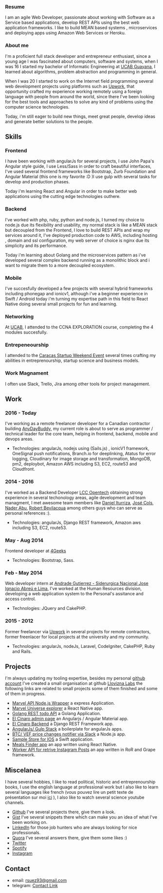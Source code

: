   
### Resume

I am an agile Web Developer, passionate about working with Software as a Service based applications, develop REST APIs using the best web application frameworks. I like to build MEAN based systems , microservices and deploying apps using Amazon Web Services or Heroku.


### About me

I'm a proficient full stack developer and entrepreneur enthusiast, since a young age I was fascinated about computers, software and systems, when I was 16 I started my bachelor of Informatic Engineering at [UCAB Guayana](http://guayanaweb.ucab.edu.ve/), I learned about algorithms, problem abstraction and programming in general.

When I was 20 I started to work on the Internet field programming several web development projects using platforms such as [Upwork](https://www.upwork.com/freelancers/~01ba4f039661b19550), that opportunity crafted my experience working remotely using a foreign language with people from around the world, since there I've been looking for the best tools and approaches to solve any kind of problems using the computer science technologies. 

Today, i'm still eager to build new things, meet great people, develop ideas and generate better solutions to the people. 


## Skills 


### Frontend

I have been working with angularJs for several projects, I use John Papa's Angular style guide, I use Less/Sass in order to craft beautiful interfaces,  I've used several frontend frameworks like Bootstrap, Zurb Foundation and Angular Material (this one is my favorite :D )I use gulp with several tasks for develop and production phases.

Today i'm learning React and Angular in order to make better web applications using the cutting edge technologies outhere.

### Backend

I've worked with php, ruby, python and node.js, I turned my choice to node.js due its flexibility and usability, my normal stack is like a MEAN stack but decoupled from the Frontend, I love to build REST APIs and wrap my services around it, I've deployed production code to AWS, including hosting , domain and ssl configuration,  my web server of choice is nginx due its simplicity and its performance. 

Today i'm learning about Golang and the microservices pattern as i've developed several complex backend running as a monolithic block and i want to migrate them to a more decoupled ecosystem.

### Mobile

I've succesfully developed a few projects with several hybrid frameworks including phonegap and ionicv1, although i've a beginner experience in Swift / Android today i'm turning my expertise path in this field to React Native doing several small projects for fun and learning.

### Networking

At  [UCAB](http://guayanaweb.ucab.edu.ve/descripcion-de-la-academia.html), I attended to the CCNA EXPLORATION course, completing the 4 modules succesfully.

### Entrepeneourship

I attended to the [Caracas Startup Weekend Event](http://www.up.co/communities/venezuela/caracas/?lang=es) several times crafting my abilities in entreprenourship, startup science and business models.

### Work Magnament

I often use Slack, Trello, Jira among other tools for project management.

## Work

### 2016 - Today

I've working as a remote freelancer developer for a Canadian contractor building [AnyDayBuddy](https://staging.anydaybuddy.com/), my current role is about to serve as programmer / technical leader for the core team, helping in frontend, backend, mobile and devops areas.

* Technologies: angularJs, nodejs using (Sails.js) , ionicV1 framework, OneSignal push notifications, Branch.io for deeplinking, Atatus for error logging,  Cloudinary for image storage and transformation, MongoDB, pm2, deploybot, Amazon AWS including S3, EC2, route53 and Cloudfront. 

### 2014 - 2016

I've worked as a Backend Developer [LCC Opentech](http://lccopen.tech/) obtaining strong experience in several techonology areas, agile development and team managment, I met awesome team members like [Daniel Iturriza](https://github.com/diturriza), [José Cols](https://github.com/josecols), [Nader Abu](https://github.com/naderst), [Robert Bevilacqua](https://github.com/RBevilacqua)
among others guys who can serve as personal references  :).

* Technologies: angularJs, Django REST framework, Amazon aws including    S3, EC2, route53. 

### May - Aug 2014
Frontend developer at [4Geeks](https://www.4geeks.co/es/inicio/)
* Technologies: Bootstrap, Sass.


### Feb - May 2014
Web developer intern at [Andrade Gutierrez - Siderurgica Nacional Jose Ignacio Abreú e Lima](), I've worked at the Human Resources division, developing a web application system to the Personal's assitance and access control.

* Technologies: JQuery and CakePHP. 

### 2015 - 2012

Former freelancer via [Upwork](https://www.upwork.com/freelancers/~01ba4f039661b19550) in several projects for remote contractors, former freenlacer for local projects at the university and my community.
* Technologies: angularJs, nodeJs, Laravel, CodeIgniter, CakePHP, Ruby and Rails.


## Projects
 I'm always updating my tooling expertise, besides my personal [github account](https://github.com/ronsuez/) I've created a small organisation at github [Llovizna Labs](https://github.com/orgs/llovizna-labs/dashboard) the following links are related to small projects some of them finished and some of them in progress.
 
 * [Marvel API Node.js Wrapper](https://github.com/ronsuez/marvel-api-wrapper) a express Application.
 * [Marvel Universe explorer]() a React Native app.
 * [Golang REST todo API](https://github.com/llovizna-labs/go-rest-todo-api) a Golang Application.
 * [El Cinaro admin page](https://github.com/llovizna-labs/elcinaro-admin) an Angularjs / Angular Material app.
 * [El Cinaro Backend](https://github.com/llovizna-labs/elcinaro-backend) a Django REST Framework app.
 * [AngularJs/ Gulp Stack](https://github.com/llovizna-labs/stack-angularjs) a boilerplate for angularJs apps.
 * [BTC/ VEF price changes notifier via Slack](https://github.com/llovizna-labs/stock-changes-notifier) a Node.js app.
 * [Sample Store for IOS](https://github.com/llovizna-labs/sample-ios-store) a Swift application.
 * [Meals Finder app](https://github.com/llovizna-labs/meals-finder) an app written using React Native.
 * [Worker API for retrive Instagram Posts](https://github.com/ronsuez/socialmonster-api) an app written in RoR and Grape framework.
 
## Miscelanea

 I have several hobbies, I like to read political, historic and entreprenourship books, I use the english language at professional work but I also like to learn several languages like french (vous pouvez lire un petit texte de présentation sur moi [ici]( https://docs.google.com/document/d/1FUxbFNQj1PqXJ48bnaP9ASxDSl4DKmcNCzL1WP7hcGA/edit?usp=sharing) ), I also like to watch several science youtube channels.





 * [Github](https://github.com/ronsuez) I've several projects there, give them a look.
 * [Gist](https://gist.github.com/ronsuez/public) I've several snippets there which can make you an idea of what I've been working on.
 * [LinkedIn](https://www.linkedin.com/in/ronaldsuez/) for those job hunters who are always looking for nice professionals.
 * [Quora](https://www.quora.com/profile/Ronald-Suez) I've several answers there, give them some likes :)
 * [Twitter](https://twitter.com/Ronsuez)
 * [Spotify](https://open.spotify.com/user/rsuez93)
 * [Instagram](https://www.instagram.com/ronsuez/)

## Contact
  * email: rsuez93@gmail.com
  * telegram: [Contact Link](https://t.me/ronsuez)
